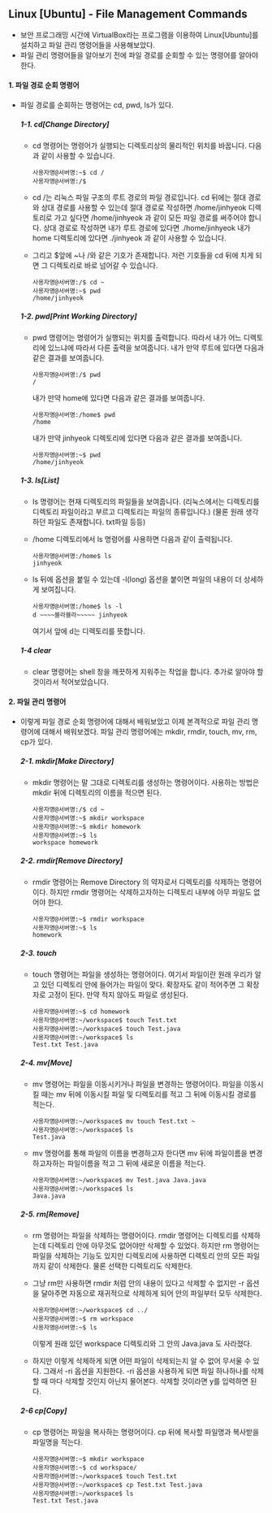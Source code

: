 ## Linux [Ubuntu] - File Management Commands

- 보안 프로그래밍 시간에 VirtualBox라는 프로그램을 이용하여 Linux[Ubuntu]를 설치하고
  파일 관리 명령어들을 사용해보았다.
- 파일 관리 명령어들을 알아보기 전에 파일 경로를 순회할 수 있는 명령어를 알아야 한다.

#### 1. 파일 경로 순회 명령어

- 파일 경로를 순회하는 명령어는 cd, pwd, ls가 있다.

  ##### 1-1. cd[Change Directory]

  - cd 명령어는 명령어가 실행되는 디렉토리상의 물리적인 위치를 바꿉니다.
    다음과 같이 사용할 수 있습니다.

    ```ubuntu
    사용자명@서버명:~$ cd /
    사용자명@서버명:/$
    ```

  - cd /는 리눅스 파일 구조의 루트 경로의 파일 경로입니다.
    cd 뒤에는 절대 경로와 상대 경로를 사용할 수 있는데
    절대 경로로 작성하면 /home/jinhyeok 디렉토리로 가고 싶다면
    /home/jinhyeok 과 같이 모든 파일 경로를 써주어야 합니다.
    상대 경로로 작성하면 내가 루트 경로에 있다면
    ./home/jinhyeok
    내가 home 디렉토리에 있다면
    ./jinhyeok
    과 같이 사용할 수 있습니다.

  - 그리고 $앞에 ~나 /와 같은 기호가 존재합니다.
    저런 기호들을 cd 뒤에 치게 되면 그 디렉토리로 바로 넘어갈 수 있습니다.

    ```ubuntu
    사용자명@서버명:/$ cd ~
    사용자명@서버명:~$ pwd
    /home/jinhyeok
    ```

  ##### 1-2. pwd[Print Working Directory]

  - pwd 명령어는 명령어가 실행되는 위치를 출력합니다.
    따라서 내가 어느 디렉토리에 있느냐에 따라서 다른 출력을 보여줍니다.
    내가 만약 루트에 있다면 다음과 같은 결과를 보여줍니다.

    ```ubuntu
    사용자명@서버명:/$ pwd
    /
    ```

    내가 만약 home에 있다면 다음과 같은 결과를 보여줍니다.

    ```ubuntu
    사용자명@서버명:/home$ pwd
    /home
    ```

    내가 만약 jinhyeok 디렉토리에 있다면 다음과 같은 결과를 보여줍니다.

    ```ubuntu
    사용자명@서버명:~$ pwd
    /home/jinhyeok
    ```

  ##### 1-3. ls[List]

  - ls 명령어는 현재 디렉토리의 파일들을 보여줍니다.
    (리눅스에서는 디렉토리를 디렉토리 파일이라고 부르고 디렉토리는 파일의 종류입니다.)
    (물론 원래 생각하던 파일도 존재합니다. txt파일 등등)

  - /home 디렉토리에서 ls 명령어를 사용하면 다음과 같이 출력됩니다.

    ```ubuntu
    사용자명@서버명:/home$ ls
    jinhyeok
    ```

  - ls 뒤에 옵션을 붙일 수 있는데 -l(long) 옵션을 붙이면 파일의 내용이 더 상세하게 보여집니다.

    ```ubuntu
    사용자명@서버명:/home$ ls -l
    d ~~~~블라블라~~~~~ jinhyeok
    ```

    여기서 앞에 d는 디렉토리를 뜻합니다.

  ##### 1-4 clear

  - clear 명령어는 shell 창을 깨끗하게 지워주는 작업을 합니다.
    추가로 알아야 할 것이라서 적어보았습니다.

#### 2. 파일 관리 명령어

- 이렇게 파일 경로 순회 명령어에 대해서 배워보았고 이제 본격적으로 파일 관리 명령어에 대해서 배워보겠다.
  파일 관리 명령어에는 mkdir, rmdir, touch, mv, rm, cp가 있다.

  ##### 2-1. mkdir[Make Directory]

  - mkdir 명령어는 말 그대로 디렉토리를 생성하는 명령어이다.
    사용하는 방법은 mkdir 뒤에 디렉토리의 이름을 적으면 된다.

    ```ubuntu
    사용자명@서버명:/$ cd ~
    사용자명@서버명:~$ mkdir workspace
    사용자명@서버명:~$ mkdir homework
    사용자명@서버명:~$ ls
    workspace homework
    ```

  ##### 2-2. rmdir[Remove Directory]

  - rmdir 명령어는 Remove Directory 의 약자로서 디렉토리를 삭제하는 명령어이다.
    하지만 rmdir 명령어는 삭제하고자하는 디렉토리 내부에 아무 파일도 없어야 한다.

    ```ubuntu
    사용자명@서버명:~$ rmdir workspace
    사용자명@서버명:~$ ls
    homework
    ```

  ##### 2-3. touch

  - touch 명령어는 파일을 생성하는 명령어이다.
    여기서 파일이란 원래 우리가 알고 있던 디렉토리 안에 들어가는 파일이 맞다.
    확장자도 같이 적어주면 그 확장자로 고정이 된다.
    만약 적지 않아도 파일로 생성된다.

    ```ubuntu
    사용자명@서버명:~$ cd homework
    사용자명@서버명:~/workspace$ touch Test.txt
    사용자명@서버명:~/workspace$ touch Test.java
    사용자명@서버명:~/workspace$ ls
    Test.txt Test.java
    ```

  ##### 2-4. mv[Move]

  - mv 명령어는 파일을 이동시키거나 파일을 변경하는 명령어이다.
    파일을 이동시킬 때는 mv 뒤에 이동시킬 파일 및 디렉토리를 적고 그 뒤에 이동시킬 경로를 적는다.

    ```ubuntu
    사용자명@서버명:~/workspace$ mv touch Test.txt ~
    사용자명@서버명:~/workspace$ ls
    Test.java
    ```

  - mv 명령어를 통해 파일의 이름을 변경하고자 한다면
    mv 뒤에 파일이름을 변경하고자하는 파일이름을 적고 그 뒤에 새로운 이름을 적는다.

    ```ubuntu
    사용자명@서버명:~/workspace$ mv Test.java Java.java
    사용자명@서버명:~/workspace$ ls
    Java.java
    ```

  ##### 2-5. rm[Remove]

  - rm 명령어는 파일을 삭제하는 명령어이다.
    rmdir 명령어는 디렉토리를 삭제하는데 디렉토리 안에 아무것도 없어야만
    삭제할 수 있었다. 하지만 rm 명령어는 파일을 삭제하는 기능도 있지만
    디렉토리에 사용하면 디렉토리 안의 모든 파일까지 같이 삭제한다.
    물론 선택한 디렉토리도 삭제한다.

  - 그냥 rm만 사용하면 rmdir 처럼 안의 내용이 있다고 삭제할 수 없지만
    -r 옵션을 달아주면 자동으로 재귀적으로 삭제하게 되어 안의 파일부터 모두 삭제한다.

    ```ubuntu
    사용자명@서버명:~/workspace$ cd ../
    사용자명@서버명:~$ rm workspace
    사용자명@서버명:~$ ls
    
    ```

    이렇게 원래 있던 workspace 디렉토리와 그 안의 Java.java 도 사라졌다.

  - 하지만 이렇게 삭제하게 되면 어떤 파일이 삭제되는지 알 수 없어 무서울 수 있다.
    그래서 -ri 옵션을 지원한다. -ri 옵션을 사용하게 되면
    파일 하나하나를 삭제할 때 마다 삭제할 것인지 아닌지 물어본다.
    삭제할 것이라면 y를 입력하면 된다.

  ##### 2-6 cp[Copy]

  - cp 명령어는 파일을 복사하는 명령어이다. cp 뒤에 복사할 파일명과 복사받을 파일명을 적는다.

    ```ubuntu
    사용자명@서버명:~$ mkdir workspace
    사용자명@서버명:~$ cd workspace/
    사용자명@서버명:~/workspace$ touch Test.txt
    사용자명@서버명:~/workspace$ cp Test.txt Test.java
    사용자명@서버명:~/workspace$ ls
    Test.txt Test.java
    ```

    